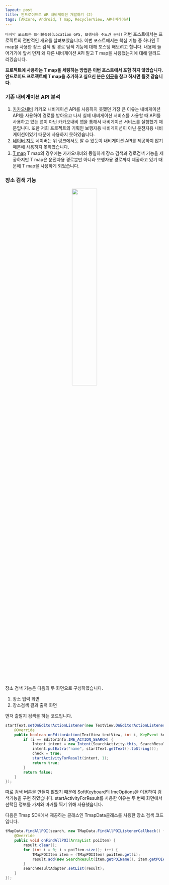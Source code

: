 ```yaml
---
layout: post
title: 안드로이드로 AR 내비게이션 개발하기 (2)
tags: [ARCore, Android, T map, RecyclerView, AR내비게이션]
---
```

``마지막 포스트는 트러블슈팅(Location GPS, 보행자용 수도권 문제)``
저번 포스트에서는 프로젝트의 전반적인 개요를 살펴보았습니다. 이번 포스트에서는 핵심 기능 중 하나인 T map을 사용한 장소 검색 및 경로 탐색 기능에 대해 포스팅 해보려고 합니다. 내용에 들어가기에 앞서 먼저 왜 다른 내비게이션 API 말고 T map을 사용했는지에 대해 알려드리겠습니다.

**프로젝트에 사용하는 T map을 세팅하는 방법은 이번 포스트에서 포함 하지 않았습니다. 안드로이드 프로젝트에 T map을 추가하고 싶으신 분은 [이곳]()을 참고 하시면 될것 같습니다.**

### 기존 내비게이션 API 분석
1. [카카오내비](https://developers.kakao.com/docs/android/kakaonavi-api)
카카오 내비게이션 API를 사용하지 못했던 가장 큰 이유는 내비게이션 API를 사용하여 경로를 받아오고 나서 실제 내비게이션 서비스를 사용할 때 API를 사용하고 있는 앱이 아닌 카카오내비 앱을 통해서 내비게이션 서비스를 실행했기 때문입니다. 또한 저희 프로젝트의 기획인 보행자용 내비게이션이 아닌 운전자용 내비게이션이었기 때문에 사용하지 못하였습니다.
2. [네이버 지도](https://developers.naver.com/forum/posts/13)
네이버는 위 링크에서도 알 수 있듯이 내비게이션 API를 제공하지 않기 때문에 사용하지 못하였습니다.
3. [T map](http://tmapapi.sktelecom.com/main.html#android/guide/androidGuide.sample1)
T map의 경우에는 카카오내비와 동일하게 장소 검색과 경로검색 기능을 제공하지만 T map은 운전자용 경로뿐만 아니라 보행자용 경로까지 제공하고 있기 때문에 T map을 사용하게 되었습니다.


### 장소 검색 기능
<p align="center">
  <img width="40%" src="/img/ar_navigation_test_1.gif"/>
</p>
장소 검색 기능은 다음의 두 화면으로 구성하였습니다.

1. 장소 입력 화면
2. 장소검색 결과 출력 화면

먼저 출발지 검색을 하는 코드입니다.
```java
startText.setOnEditorActionListener(new TextView.OnEditorActionListener() {
    @Override
    public boolean onEditorAction(TextView textView, int i, KeyEvent keyEvent) {
        if (i == EditorInfo.IME_ACTION_SEARCH) {
            Intent intent = new Intent(SearchActivity.this, SearchResultActivity.class);
            intent.putExtra("name", startText.getText().toString());
            check = true;
            startActivityForResult(intent, 1);
            return true;
        }
        return false;
    }
});
```

따로 검색 버튼을 만들지 않았기 때문에 SoftKeyboard의 ImeOptions을 이용하여 검색기능을 구현 하였습니다. startActivityForResult를 사용한 이유는 두 번째 화면에서 선택된 정보를 가져와 마커를 찍기 위해 사용했습니다.

다음은 Tmap SDK에서 제공하는 클래스인 TmapData클래스를 사용한 장소 검색 코드 입니다.
```java
tMapData.findAllPOI(search, new TMapData.FindAllPOIListenerCallback() {
    @Override
    public void onFindAllPOI(ArrayList poiItem) {
        result.clear();
        for (int i = 0; i < poiItem.size(); i++) {
            TMapPOIItem item = (TMapPOIItem) poiItem.get(i);
            result.add(new SearchResult(item.getPOIName(), item.getPOIAddress().replace("null", ""), item.getPOIPoint()));
        }
        searchResultAdapter.setList(result);
    }
});
```

